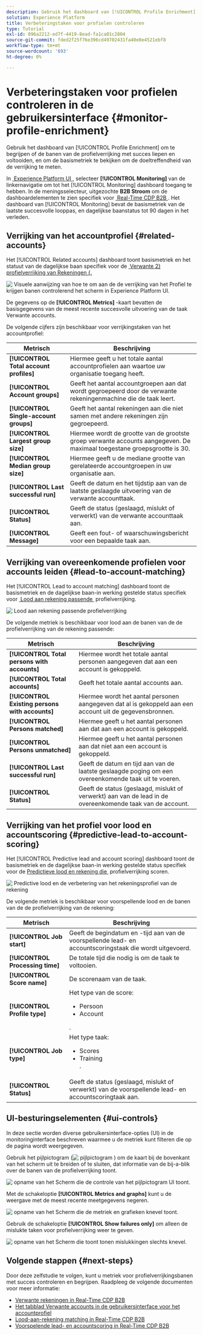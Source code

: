```yaml
---
description: Gebruik het dashboard van [!UICONTROL Profile Enrichment] om te begrijpen of de banen van de profielverrijking met succes liepen en voltooiden, en om de basismetriek te bekijken om de doeltreffendheid van de verrijking te meten.
solution: Experience Platform
title: Verbeteringstaken voor profielen controleren
type: Tutorial
exl-id: 096a2212-ed7f-4419-8ead-fa1ca01c2804
source-git-commit: fded2f25f76e396cd49702431fa40e8e4521ebf8
workflow-type: tm+mt
source-wordcount: '693'
ht-degree: 0%

---
```


# Verbeteringstaken voor profielen controleren in de gebruikersinterface {#monitor-profile-enrichment}

Gebruik het dashboard van [!UICONTROL Profile Enrichment] om te begrijpen of de banen van de profielverrijking met succes liepen en voltooiden, en om de basismetriek te bekijken om de doeltreffendheid van de verrijking te meten.

In [&#x200B; Experience Platform UI &#x200B;](https://platform.adobe.com), selecteer **[!UICONTROL Monitoring]** van de linkernavigatie om tot het [!UICONTROL Monitoring] dashboard toegang te hebben. In de meningsselecteur, uitgezochte **B2B Stroom** om de dashboardelementen te zien specifiek voor [&#x200B; Real-Time CDP B2B &#x200B;](/help/rtcdp/b2b-overview.md).  Het dashboard van [!UICONTROL Monitoring] bevat de basismetriek van de laatste succesvolle looppas, en dagelijkse baanstatus tot 90 dagen in het verleden.

## Verrijking van het accountprofiel {#related-accounts}

Het [!UICONTROL Related accounts] dashboard toont basismetriek en het statuut van de dagelijkse baan specifiek voor de [&#x200B; Verwante 2&rbrace; profielverrijking van Rekeningen &lbrace;.](/help/rtcdp/b2b-ai-ml-services/related-accounts.md)

![&#x200B; Visuele aanwijzing van hoe te om aan de de verrijking van het Profiel te krijgen banen controlerend het scherm in Experience Platform UI.](/help/dataflows/assets/ui/b2b/monitoring-profile-enrichment-jobs.png)

De gegevens op de **[!UICONTROL Metrics]** -kaart bevatten de basisgegevens van de meest recente succesvolle uitvoering van de taak Verwante accounts.

De volgende cijfers zijn beschikbaar voor verrijkingstaken van het accountprofiel:

| Metrisch | Beschrijving |
| --------- | ---------- |
| **[!UICONTROL Total account profiles]** | Hiermee geeft u het totale aantal accountprofielen aan waartoe uw organisatie toegang heeft. |
| **[!UICONTROL Account groups]** | Geeft het aantal accountgroepen aan dat wordt gegroepeerd door de verwante rekeningenmachine die de taak leert. |
| **[!UICONTROL Single-account groups]** | Geeft het aantal rekeningen aan die niet samen met andere rekeningen zijn gegroepeerd. |
| **[!UICONTROL Largest group size]** | Hiermee wordt de grootte van de grootste groep verwante accounts aangegeven. De maximaal toegestane groepsgrootte is 30. |
| **[!UICONTROL Median group size]** | Hiermee geeft u de mediane grootte van gerelateerde accountgroepen in uw organisatie aan. |
| **[!UICONTROL Last successful run]** | Geeft de datum en het tijdstip aan van de laatste geslaagde uitvoering van de verwante accounttaak. |
| **[!UICONTROL Status]** | Geeft de status (geslaagd, mislukt of verwerkt) van de verwante accounttaak aan. |
| **[!UICONTROL Message]** | Geeft een fout- of waarschuwingsbericht voor een bepaalde taak aan. |

## Verrijking van overeenkomende profielen voor accounts leiden {#lead-to-account-matching}

Het [!UICONTROL Lead to account matching] dashboard toont de basismetriek en de dagelijkse baan-in werking gestelde status specifiek voor [&#x200B; Lood aan rekening passende &#x200B;](/help/rtcdp/b2b-ai-ml-services/lead-to-account-matching.md) profielverrijking.

![&#x200B; Lood aan rekening passende profielverrijking &#x200B;](/help/dataflows/assets/ui/b2b/mpc-lead-to-account-matching.png)

De volgende metriek is beschikbaar voor lood aan de banen van de de profielverrijking van de rekening passende:

| Metrisch | Beschrijving |
| --------- | ---------- |
| **[!UICONTROL Total persons with accounts]** | Hiermee wordt het totale aantal personen aangegeven dat aan een account is gekoppeld. |
| **[!UICONTROL Total accounts]** | Geeft het totale aantal accounts aan. |
| **[!UICONTROL Existing persons with accounts]** | Hiermee wordt het aantal personen aangegeven dat al is gekoppeld aan een account uit de gegevensbronnen. |
| **[!UICONTROL Persons matched]** | Hiermee geeft u het aantal personen aan dat aan een account is gekoppeld. |
| **[!UICONTROL Persons unmatched]** | Hiermee geeft u het aantal personen aan dat niet aan een account is gekoppeld. |
| **[!UICONTROL Last successful run]** | Geeft de datum en tijd aan van de laatste geslaagde poging om een overeenkomende taak uit te voeren. |
| **[!UICONTROL Status]** | Geeft de status (geslaagd, mislukt of verwerkt) aan van de lead in de overeenkomende taak van de account. |

## Verrijking van het profiel voor lood en accountscoring {#predictive-lead-to-account-scoring}

Het [!UICONTROL Predictive lead and account scoring] dashboard toont de basismetriek en de dagelijkse baan-in werking gestelde status specifiek voor de [&#x200B; Predictieve lood en rekening die &#x200B;](/help/rtcdp/b2b-ai-ml-services/predictive-lead-and-account-scoring.md) profielverrijking scoren.

![&#x200B; Predictive lood en de verbetering van het rekeningsprofiel van de rekening &#x200B;](/help/dataflows/assets/ui/b2b/predictive-lead-and-account-scoring.png)

De volgende metriek is beschikbaar voor voorspellende lood en de banen van de de profielverrijking van de rekening:

| Metrisch | Beschrijving |
| --------- | ---------- |
| **[!UICONTROL Job start]** | Geeft de begindatum en -tijd aan van de voorspellende lead- en accountscoringstaak die wordt uitgevoerd. |
| **[!UICONTROL Processing time]** | De totale tijd die nodig is om de taak te voltooien. |
| **[!UICONTROL Score name]** | De scorenaam van de taak. |
| **[!UICONTROL Profile type]** | Het type van de score: <ul><li>Persoon</li><li>Account</li></ul>. |
| **[!UICONTROL Job type]** | Het type taak:<ul><li>Scores</li><li>Training</li>. |
| **[!UICONTROL Status]** | Geeft de status (geslaagd, mislukt of verwerkt) van de voorspellende lead- en accountscoringtaak aan. |

## UI-besturingselementen {#ui-controls}

In deze sectie worden diverse gebruikersinterface-opties (UI) in de monitoringinterface beschreven waarmee u de metriek kunt filteren die op de pagina wordt weergegeven.

Gebruik het pijlpictogram (![&#x200B; pijlpictogram &#x200B;](/help/images/icons/chevron-up.png)) om de kaart bij de bovenkant van het scherm uit te breiden of te sluiten, dat informatie van de bij-a-blik over de banen van de profielverrijking toont.

![&#x200B; opname van het Scherm die de controle van het pijlpictogram UI toont.](/help/dataflows/assets/ui/b2b/use-arrow-control.gif)

Met de schakeloptie **[!UICONTROL Metrics and graphs]** kunt u de weergave met de meest recente meetgegevens negeren.

![&#x200B; opname van het Scherm die de metriek en grafieken knevel toont.](/help/dataflows/assets/ui/b2b/metrics-and-graphs-toggle.gif)

Gebruik de schakeloptie **[!UICONTROL Show failures only]** om alleen de mislukte taken voor profielverrijking weer te geven.

![&#x200B; opname van het Scherm die toont tonen mislukkingen slechts knevel.](/help/dataflows/assets/ui/b2b/show-failures-only.gif)

## Volgende stappen {#next-steps}

Door deze zelfstudie te volgen, kunt u metriek voor profielverrijkingsbanen met succes controleren en begrijpen. Raadpleeg de volgende documenten voor meer informatie:

* [Verwante rekeningen in Real-Time CDP B2B](/help/rtcdp/b2b-ai-ml-services/related-accounts.md)
* [Het tabblad Verwante accounts in de gebruikersinterface voor het accountprofiel](/help/rtcdp/accounts/account-profile-ui-guide.md)
* [Lood-aan-rekening matching in Real-Time CDP B2B](/help/rtcdp/b2b-ai-ml-services/lead-to-account-matching.md)
* [Voorspelende lead- en accountscoring in Real-Time CDP B2B](/help/rtcdp/b2b-ai-ml-services/predictive-lead-and-account-scoring.md)
